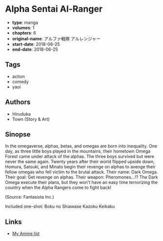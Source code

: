 # Alpha Sentai Al-Ranger

-   **type**: manga
-   **volumes**: 1
-   **chapters**: 6
-   **original-name**: アルファ戦隊 アルレンジャー
-   **start-date**: 2018-06-25
-   **end-date**: 2018-06-25

## Tags

-   action
-   comedy
-   yaoi

## Authors

-   Hiruduka
-   Town (Story & Art)

## Sinopse

In the omegaverse, alphas, betas, and omegas are born into inequality. One day, as three little boys played in the mountains, their hometown Omega Forest came under attack of the alphas. The three boys survived but were never the same again. Twenty years after their world flipped upside down, Homura, Satsuki, and Minato begin their revenge on alphas to avenge their fellow omegas who fell victim to the brutal attack. Their name: Dark Omega. Their goal: Get revenge on alphas. Their weapon: Pheromones...!? The Dark Omega execute their plans, but they won't have an easy time terrorizing the country when the Alpha Rangers come to fight back!

(Source: Fantasista Inc.)

Included one-shot: Boku no Shiawase Kazoku Keikaku

## Links

-   [My Anime list](https://myanimelist.net/manga/138155/Alpha_Sentai_Al-Ranger)
